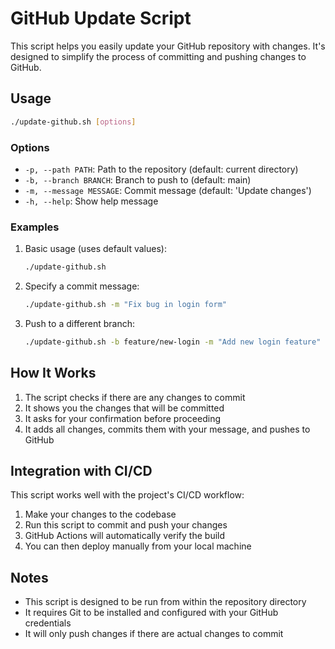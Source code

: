 # GitHub Update Script

This script helps you easily update your GitHub repository with changes. It's designed to simplify the process of committing and pushing changes to GitHub.

## Usage

```bash
./update-github.sh [options]
```

### Options

- `-p, --path PATH`: Path to the repository (default: current directory)
- `-b, --branch BRANCH`: Branch to push to (default: main)
- `-m, --message MESSAGE`: Commit message (default: 'Update changes')
- `-h, --help`: Show help message

### Examples

1. Basic usage (uses default values):
   ```bash
   ./update-github.sh
   ```

2. Specify a commit message:
   ```bash
   ./update-github.sh -m "Fix bug in login form"
   ```

3. Push to a different branch:
   ```bash
   ./update-github.sh -b feature/new-login -m "Add new login feature"
   ```

## How It Works

1. The script checks if there are any changes to commit
2. It shows you the changes that will be committed
3. It asks for your confirmation before proceeding
4. It adds all changes, commits them with your message, and pushes to GitHub

## Integration with CI/CD

This script works well with the project's CI/CD workflow:

1. Make your changes to the codebase
2. Run this script to commit and push your changes
3. GitHub Actions will automatically verify the build
4. You can then deploy manually from your local machine

## Notes

- This script is designed to be run from within the repository directory
- It requires Git to be installed and configured with your GitHub credentials
- It will only push changes if there are actual changes to commit
